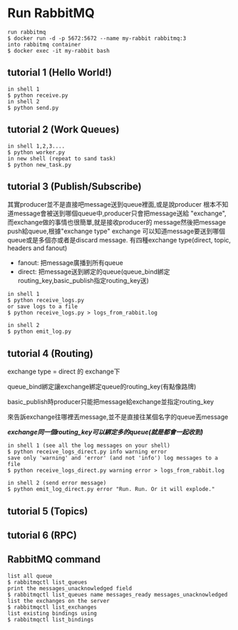 # Run RabbitMQ
```
run rabbitmq
$ docker run -d -p 5672:5672 --name my-rabbit rabbitmq:3
into rabbitmq container
$ docker exec -it my-rabbit bash
```

## tutorial 1 (Hello World!)
```
in shell 1
$ python receive.py
in shell 2
$ python send.py
```

## tutorial 2 (Work Queues)
```angular2html
in shell 1,2,3....
$ python worker.py
in new shell (repeat to sand task)
$ python new_task.py
```
## tutorial 3 (Publish/Subscribe)
其實producer並不是直接吧message送到queue裡面,或是說producer
根本不知道message會被送到哪個queue中,producer只會把message送給
"exchange",而exchange做的事情也很簡單,就是接收producer的
message然後把message push給queue,根據"exchange type" exchange
可以知道message要送到哪個queue或是多個亦或者是discard message.
有四種exchange type(direct, topic, headers and fanout)

* fanout: 把message廣播到所有queue
* direct: 把message送到綁定的queue(queue_bind綁定routing_key,basic_publish指定routing_key送)

```
in shell 1
$ python receive_logs.py
or save logs to a file
$ python receive_logs.py > logs_from_rabbit.log

in shell 2
$ python emit_log.py
```
## tutorial 4 (Routing)
exchange type = direct 的 exchange下

queue_bind綁定讓exchange綁定queue的routing_key(有點像路牌)

basic_publish時producer只能把message給exchange並指定routing_key

來告訴exchange往哪裡丟message,並不是直接往某個名字的queue丟message

***exchange同一個routing_key可以綁定多的queue(就是都會一起收到)***

```
in shell 1 (see all the log messages on your shell)
$ python receive_logs_direct.py info warning error
save only 'warning' and 'error' (and not 'info') log messages to a file
$ python receive_logs_direct.py warning error > logs_from_rabbit.log

in shell 2 (send error message)
$ python emit_log_direct.py error "Run. Run. Or it will explode."
```
## tutorial 5 (Topics)

## tutorial 6 (RPC)


## RabbitMQ command
```
list all queue
$ rabbitmqctl list_queues
print the messages_unacknowledged field
$ rabbitmqctl list_queues name messages_ready messages_unacknowledged
list the exchanges on the server
$ rabbitmqctl list_exchanges
list existing bindings using
$ rabbitmqctl list_bindings
```
